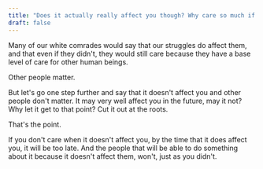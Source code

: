 ```yaml
---
title: "Does it actually really affect you though? Why care so much if it doesn't affect you?"
draft: false
---
```


Many of our white comrades would say that our struggles do affect them, and that even if they didn't, they would still care because they have a base level of care for other human beings.  
  
Other people matter.  
  
But let's go one step further and say that it doesn't affect you and other people don't matter. It may very well affect you in the future, may it not? Why let it get to that point? Cut it out at the roots.  
  
That's the point.  
  
If you don't care when it doesn't affect you, by the time that it does affect you, it will be too late. And the people that will be able to do something about it because it doesn't affect them, won't, just as you didn't.

